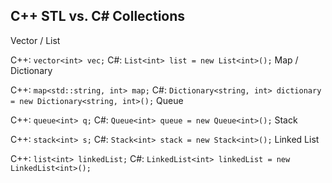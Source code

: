 ## C++ STL vs. C# Collections
Vector / List

C++:  `vector<int> vec;`
C#:   `List<int> list = new List<int>();`
Map / Dictionary

C++:  `map<std::string, int> map;`
C#:   `Dictionary<string, int> dictionary = new Dictionary<string, int>();`
Queue

C++:  `queue<int> q;`
C#:    `Queue<int> queue = new Queue<int>();`
Stack

C++:  `stack<int> s;`
C#:   `Stack<int> stack = new Stack<int>();`
Linked List

C++:   `list<int> linkedList;`
C#:    `LinkedList<int> linkedList = new LinkedList<int>();`
